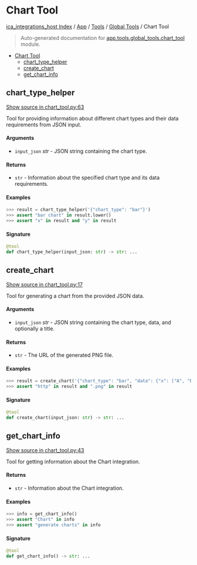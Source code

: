 # Chart Tool

[ica_integrations_host Index](../../../README.md#ica_integrations_host-index) / [App](../../index.md#app) / [Tools](../index.md#tools) / [Global Tools](./index.md#global-tools) / Chart Tool

> Auto-generated documentation for [app.tools.global_tools.chart_tool](https://github.ibm.com/destiny/ica_integrations_host/blob/main/app/tools/global_tools/chart_tool.py) module.

- [Chart Tool](#chart-tool)
  - [chart_type_helper](#chart_type_helper)
  - [create_chart](#create_chart)
  - [get_chart_info](#get_chart_info)

## chart_type_helper

[Show source in chart_tool.py:63](https://github.ibm.com/destiny/ica_integrations_host/blob/main/app/tools/global_tools/chart_tool.py#L63)

Tool for providing information about different chart types and their data requirements from JSON input.

#### Arguments

- `input_json` *str* - JSON string containing the chart type.

#### Returns

- `str` - Information about the specified chart type and its data requirements.

#### Examples

```python
>>> result = chart_type_helper('{"chart_type": "bar"}')
>>> assert "bar chart" in result.lower()
>>> assert "x" in result and "y" in result
```

#### Signature

```python
@tool
def chart_type_helper(input_json: str) -> str: ...
```



## create_chart

[Show source in chart_tool.py:17](https://github.ibm.com/destiny/ica_integrations_host/blob/main/app/tools/global_tools/chart_tool.py#L17)

Tool for generating a chart from the provided JSON data.

#### Arguments

- `input_json` *str* - JSON string containing the chart type, data, and optionally a title.

#### Returns

- `str` - The URL of the generated PNG file.

#### Examples

```python
>>> result = create_chart('{"chart_type": "bar", "data": {"x": ["A", "B", "C"], "y": [1, 2, 3]}, "title": "Sample Chart"}')
>>> assert "http" in result and ".png" in result
```

#### Signature

```python
@tool
def create_chart(input_json: str) -> str: ...
```



## get_chart_info

[Show source in chart_tool.py:43](https://github.ibm.com/destiny/ica_integrations_host/blob/main/app/tools/global_tools/chart_tool.py#L43)

Tool for getting information about the Chart integration.

#### Returns

- `str` - Information about the Chart integration.

#### Examples

```python
>>> info = get_chart_info()
>>> assert "Chart" in info
>>> assert "generate charts" in info
```

#### Signature

```python
@tool
def get_chart_info() -> str: ...
```
